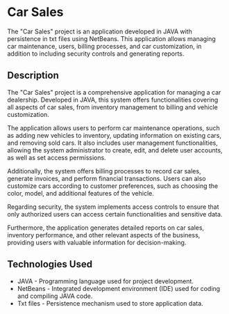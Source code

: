 # Car Sales

The "Car Sales" project is an application developed in JAVA with persistence in txt files using NetBeans. This application allows managing car maintenance, users, billing processes, and car customization, in addition to including security controls and generating reports.

## Description

The "Car Sales" project is a comprehensive application for managing a car dealership. Developed in JAVA, this system offers functionalities covering all aspects of car sales, from inventory management to billing and vehicle customization.

The application allows users to perform car maintenance operations, such as adding new vehicles to inventory, updating information on existing cars, and removing sold cars. It also includes user management functionalities, allowing the system administrator to create, edit, and delete user accounts, as well as set access permissions.

Additionally, the system offers billing processes to record car sales, generate invoices, and perform financial transactions. Users can also customize cars according to customer preferences, such as choosing the color, model, and additional features of the vehicle.

Regarding security, the system implements access controls to ensure that only authorized users can access certain functionalities and sensitive data.

Furthermore, the application generates detailed reports on car sales, inventory performance, and other relevant aspects of the business, providing users with valuable information for decision-making.

## Technologies Used

- JAVA - Programming language used for project development.
- NetBeans - Integrated development environment (IDE) used for coding and compiling JAVA code.
- Txt files - Persistence mechanism used to store application data.
